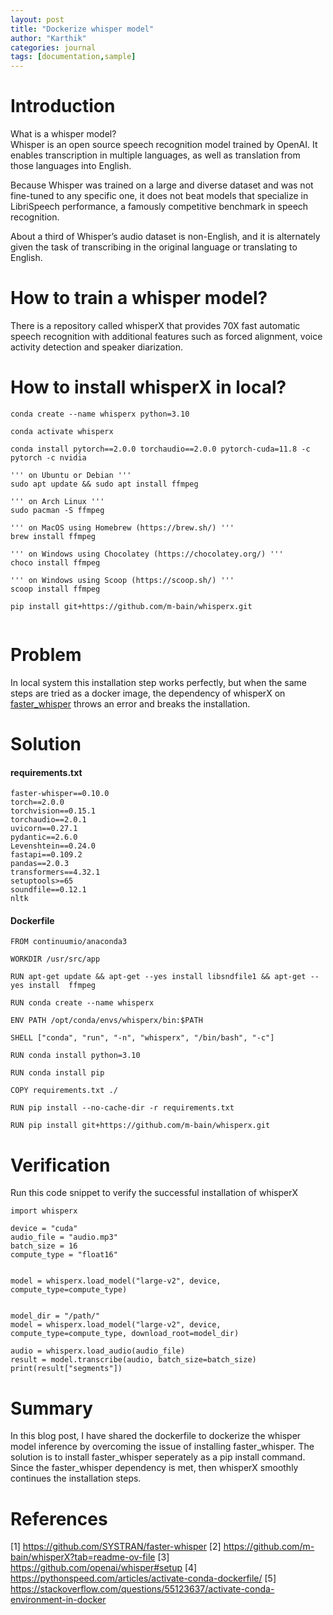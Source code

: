 ```yaml
---
layout: post
title: "Dockerize whisper model"
author: "Karthik"
categories: journal
tags: [documentation,sample]
---
```




# Introduction
What is a whisper model?
<br>
Whisper is an open source speech recognition model trained by OpenAI. It enables transcription in multiple languages, as well as translation from those languages into English. 

Because Whisper was trained on a large and diverse dataset and was not fine-tuned to any specific one, it does not beat models that specialize in LibriSpeech performance, a famously competitive benchmark in speech recognition.

About a third of Whisper’s audio dataset is non-English, and it is alternately given the task of transcribing in the original language or translating to English. 

# How to train a whisper model?
There is a repository called whisperX that provides 70X fast automatic speech recognition with additional features such as forced alignment, voice activity detection and speaker diarization.  

# How to install whisperX in local?
```
conda create --name whisperx python=3.10

conda activate whisperx

conda install pytorch==2.0.0 torchaudio==2.0.0 pytorch-cuda=11.8 -c pytorch -c nvidia

''' on Ubuntu or Debian ''' 
sudo apt update && sudo apt install ffmpeg

''' on Arch Linux '''
sudo pacman -S ffmpeg

''' on MacOS using Homebrew (https://brew.sh/) '''
brew install ffmpeg

''' on Windows using Chocolatey (https://chocolatey.org/) '''
choco install ffmpeg

''' on Windows using Scoop (https://scoop.sh/) '''
scoop install ffmpeg

pip install git+https://github.com/m-bain/whisperx.git


```
# Problem

In local system this installation step works perfectly, but when the same steps are tried as a docker image, the dependency of whisperX on [faster_whisper](https://github.com/SYSTRAN/faster-whisper) throws an error and breaks the installation.  



# Solution
#### requirements.txt

```
faster-whisper==0.10.0
torch==2.0.0 
torchvision==0.15.1 
torchaudio==2.0.1
uvicorn==0.27.1
pydantic==2.6.0
Levenshtein==0.24.0
fastapi==0.109.2
pandas==2.0.3
transformers==4.32.1
setuptools>=65
soundfile==0.12.1
nltk
```

#### Dockerfile

```
FROM continuumio/anaconda3

WORKDIR /usr/src/app

RUN apt-get update && apt-get --yes install libsndfile1 && apt-get --yes install  ffmpeg

RUN conda create --name whisperx

ENV PATH /opt/conda/envs/whisperx/bin:$PATH

SHELL ["conda", "run", "-n", "whisperx", "/bin/bash", "-c"]

RUN conda install python=3.10

RUN conda install pip

COPY requirements.txt ./

RUN pip install --no-cache-dir -r requirements.txt

RUN pip install git+https://github.com/m-bain/whisperx.git
```



# Verification

Run this code snippet to verify the successful installation of whisperX

```
import whisperx

device = "cuda" 
audio_file = "audio.mp3"
batch_size = 16 
compute_type = "float16" 


model = whisperx.load_model("large-v2", device, compute_type=compute_type)


model_dir = "/path/"
model = whisperx.load_model("large-v2", device, compute_type=compute_type, download_root=model_dir)

audio = whisperx.load_audio(audio_file)
result = model.transcribe(audio, batch_size=batch_size)
print(result["segments"])

```


# Summary
In this blog post, I have shared the dockerfile to dockerize the whisper model inference by overcoming the issue of installing faster_whisper.  The solution is to install faster_whisper seperately as a pip install command. Since the faster_whisper dependency is met, then whisperX smoothly continues the installation steps. 



# References

[1] https://github.com/SYSTRAN/faster-whisper
[2] https://github.com/m-bain/whisperX?tab=readme-ov-file
[3] https://github.com/openai/whisper#setup
[4] https://pythonspeed.com/articles/activate-conda-dockerfile/
[5] https://stackoverflow.com/questions/55123637/activate-conda-environment-in-docker